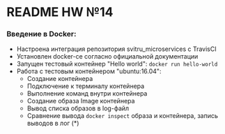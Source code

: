 # README HW №14
### **Введение в Docker:**
 - Настроена интеграция репозитория svitru_microservices с TravisCI
 - Установлен docker-ce согласно официальной документации
 - Запущен тестовый контейнер "Hello world": ```docker run hello-world```
 - Работа с тестовым контейнером "ubuntu:16.04":
   - Создание контейнера
   - Подключение к терминалу контейнера
   - Выполнение команд внутри контейнера
   - Создание образа Image контейнера
   - Вывод списка образов в log-файл
   - Сравнение вывода ```docker inspect``` образа и контейнера, запись выводов в лог (*)
   
